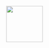 <div id="header" align="center">
  <img src="https://media.giphy.com/media/SDeVLvFCqFsSA/giphy-downsized-large.gif" width="100"/>
</div>
